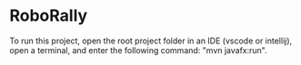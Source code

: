 # RoboRally

To run this project, open the root project folder in an IDE (vscode or intellij),
open a terminal, and enter the following command: "mvn javafx:run". 